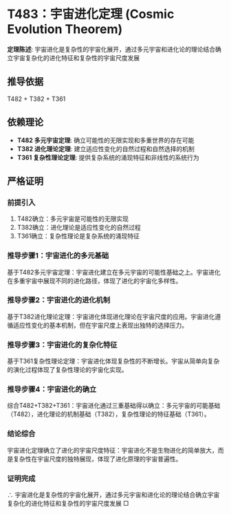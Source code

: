 # T483：宇宙进化定理 (Cosmic Evolution Theorem)

**定理陈述**: 宇宙进化是复杂性的宇宙化展开，通过多元宇宙和进化论的理论结合确立宇宙复杂化的进化特征和复杂性的宇宙尺度发展

## 推导依据
T482 + T382 + T361

## 依赖理论
- **T482 多元宇宙定理**: 确立可能性的无限实现和多重世界的存在可能
- **T382 进化理论定理**: 建立适应性变化的自然过程和自然选择的机制
- **T361 复杂性理论定理**: 提供复杂系统的涌现特征和非线性的系统行为

## 严格证明

### 前提引入
1. T482确立：多元宇宙是可能性的无限实现
2. T382确立：进化理论是适应性变化的自然过程
3. T361确立：复杂性理论是复杂系统的涌现特征

### 推导步骤1：宇宙进化的多元基础
基于T482多元宇宙定理：宇宙进化建立在多元宇宙的可能性基础之上。宇宙进化在多重宇宙中展现不同的进化路径，体现了进化的宇宙化多样性。

### 推导步骤2：宇宙进化的进化机制
基于T382进化理论定理：宇宙进化体现进化理论在宇宙尺度的应用。宇宙进化遵循适应性变化的基本机制，但在宇宙尺度上表现出独特的选择压力。

### 推导步骤3：宇宙进化的复杂化特征
基于T361复杂性理论定理：宇宙进化体现复杂性的不断增长。宇宙从简单向复杂的演化过程体现了复杂性理论的宇宙化实现。

### 推导步骤4：宇宙进化的确立
综合T482+T382+T361：宇宙进化通过三重基础得以确立：多元宇宙的可能基础（T482），进化理论的机制基础（T382），复杂性理论的特征基础（T361）。

### 结论综合
宇宙进化定理确立了进化的宇宙尺度特征：宇宙进化不是生物进化的简单放大，而是复杂性在宇宙尺度的独特展现，体现了进化原理的宇宙普遍性。

### 证明完成
∴ 宇宙进化是复杂性的宇宙化展开，通过多元宇宙和进化论的理论结合确立宇宙复杂化的进化特征和复杂性的宇宙尺度发展 □